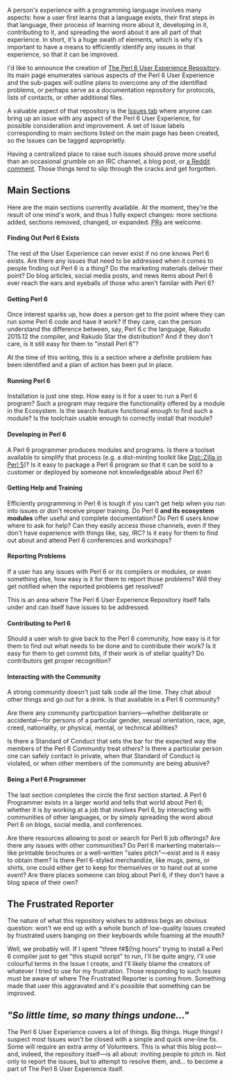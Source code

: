 A person's experience with a programming language involves many aspects: how
a user first learns that a language exists, their first steps in that language,
their process of learning more about it, developing in it, contributing
to it, and spreading the word about it are all part of that experience.
In short, it's a huge swath of elements, which is why it's important to
have a means to efficiently identify any issues in that experience, so that it can be
improved.

I'd like to announce the creation of [The Perl 6 User Experience
Repository](https://github.com/perl6/user-experience). Its main page
enumerates various aspects of the Perl 6 User Experience and the
sub-pages will outline plans to overcome any of the identified problems,
or perhaps serve as a documentation repository for protocols, lists
of contacts, or other additional files.

A valuable aspect of that repository is the
[Issues tab](https://github.com/perl6/user-experience/issues) where
anyone can bring up an issue with any aspect of the Perl 6 User
Experience, for possible consideration and improvement. A set of Issue
labels corresponding to main sections listed on the main page has been
created, so the Issues can be tagged approprietly.

Having a centralized place to raise such issues should prove
more useful than an occasional grumble on an IRC channel, a blog
post, or [a Reddit comment](https://www.reddit.com/r/perl/comments/40m42l/why_in_the_world_would_anyone_use_perl_6/cyvu4yp).
Those things tend to slip through the cracks and get forgotten.

## Main Sections

Here are the main sections currently available. At the moment,
they're the result of one mind's work, and thus I fully expect
changes: more sections added, sections removed, changed, or
expanded. <abbr title="GitHub Pull Requests" style="border-bottom: 1px dotted #888">PRs</abbr>
are welcome.

#### Finding Out Perl 6 Exists

The rest of the User Experience can never exist if no one knows
Perl 6 exists. Are there any issues that need to be addressed
when it comes to people finding out Perl 6 is a thing? Do the
marketing materials deliver their point? Do blog articles,
social media posts, and news items about Perl 6 ever reach
the ears and eyeballs of those who aren't familar with Perl 6?

#### Getting Perl 6

Once interest sparks up, how does a person get to the point
where they can run some Perl 6 code and have it work? If they care, can the
person understand the difference between, say, Perl 6.c the language,
Rakudo 2015.12 the compiler, and Rakudo Star the distribution? And
if they don't care, is it still easy for them to "install Perl 6"?

At the time of this writing, this is a section where a definite problem
has been identified and a plan of action has been put in place.

#### Running Perl 6

Installation is just one step. How easy is it for a user to run
a Perl 6 program? Such a program may require the functionality
offered by a module in the Ecosystem. Is the search feature
functional enough to find such a module? Is the toolchain
usable enough to correctly install that module?

#### Developing in Perl 6

A Perl 6 programmer produces modules and programs. Is there
a toolset available to simplify that process (e.g. a
dist-minting toolkit like
[Dist::Zilla in Perl 5](http://metacpan.org/pod/Dist::Zilla))?
Is it easy to package a Perl 6 program so that it can be
sold to a customer or deployed by someone not knowledgeable
about Perl 6?

#### Getting Help and Training

Efficiently programming in Perl 6 is tough if you can't get
help when you run into issues or don't receive proper training.
Do Perl 6 **and its ecosystem modules** offer useful and complete
documentation? Do Perl 6 users know where to ask for help?
Can they easily access those channels, even if they don't have
experience with things like, say, IRC? Is it easy for them to find out
about and attend Perl 6 conferences and workshops?

#### Reporting Problems

If a user has any issues with Perl 6 or its compilers or modules,
or even something else, how easy is it for them to report those
problems? Will they get notified when the reported problems get resolved?

This is an area where The Perl 6 User Experience Repository
itself falls under and can itself have issues to be addressed.

#### Contributing to Perl 6

Should a user wish to give back to the Perl 6 community, how easy
is it for them to find out what needs to be done and to contribute
their work? Is it easy for them to get commit bits, if their
work is of stellar quality? Do contributors get proper recognition?

#### Interacting with the Community

A strong community doesn't just talk code all the time. They chat
about other things and go out for a drink. Is that available
in a Perl 6 community?

Are there any community participation
barriers—whether deliberate or accidental—for persons of
a particular gender, sexual orientation, race, age, creed,
nationality, or physical, mental, or technical abilities?

Is there a Standard of Conduct that sets the bar for the expected way the
members of the Perl 6 Community treat others? Is there a particular person one
can safely contact in private, when that Standard of Conduct is violated, or when
other members of the community are being abusive?

####  Being a Perl 6 Programmer

The last section completes the circle the first section started.
A Perl 6 Programmer exists in a larger world and tells that world
about Perl 6; whether it is by working at a job that involves Perl 6,
by interacting with communities of other languages, or by simply
spreading the word about Perl 6 on blogs, social media, and conferences.

Are there resources allowing to post or search for Perl 6 job offerings?
Are there any issues with other communities? Do Perl 6 markerting
materials—like printable brochures or a well-written "sales pitch"—exist
and is it easy to obtain them? Is there Perl 6-styled merchandize, like
mugs, pens, or shirts, one could either get to keep for themselves or to
hand out at some event? Are there places someone can blog about Perl 6,
if they don't have a blog space of their own?

## The Frustrated Reporter

The nature of what this repository wishes to address begs an obvious
question: won't we end up with a whole bunch of low-quality Issues created
by frustrated users banging on their keyboards while foaming at the
mouth?

Well, we probably will. If I spent "three f#$(!ng hours" trying to install
a Perl 6 compiler just to get "this stupid script" to run, I'll be quite
angry, I'll use colourful terms in the Issue I create, and I'll likely blame
the creators of whatever I tried to use for my frustration. Those
responding to such Issues must be aware of where The Frustrated Reporter
is coming from. Something made that user this aggravated and it's possible
that something can be improved.

## *"So little time, so many things undone..."*

The Perl 6 User Experience covers a lot of things. Big things. Huge things!
I suspect most Issues won't be closed with a simple and quick one-line fix.
Some will require an extra army of Volunteers. This is what this blog
post—and, indeed, the repository itself—is all about: inviting people to
pitch in. Not only to report the issues,
but to attempt to resolve them, and... to become a part of The Perl 6 User Experience itself.
